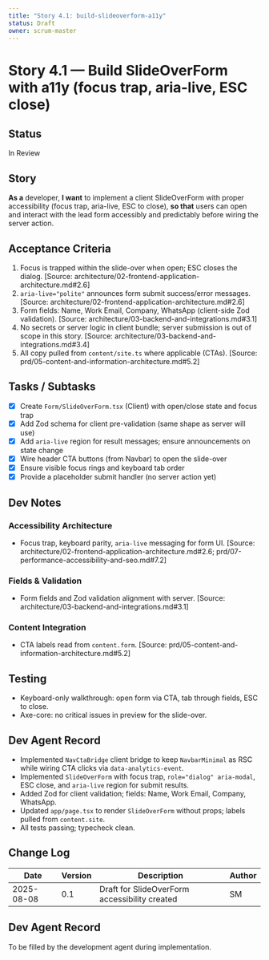```yaml
---
title: "Story 4.1: build-slideoverform-a11y"
status: Draft
owner: scrum-master
---
```


# Story 4.1 — Build SlideOverForm with a11y (focus trap, aria-live, ESC close)

## Status

In Review

## Story

**As a** developer,
**I want** to implement a client SlideOverForm with proper accessibility (focus trap, aria-live, ESC to close),
**so that** users can open and interact with the lead form accessibly and predictably before wiring the server action.

## Acceptance Criteria

1. Focus is trapped within the slide-over when open; ESC closes the dialog. [Source: architecture/02-frontend-application-architecture.md#2.6]
2. `aria-live="polite"` announces form submit success/error messages. [Source: architecture/02-frontend-application-architecture.md#2.6]
3. Form fields: Name, Work Email, Company, WhatsApp (client-side Zod validation). [Source: architecture/03-backend-and-integrations.md#3.1]
4. No secrets or server logic in client bundle; server submission is out of scope in this story. [Source: architecture/03-backend-and-integrations.md#3.4]
5. All copy pulled from `content/site.ts` where applicable (CTAs). [Source: prd/05-content-and-information-architecture.md#5.2]

## Tasks / Subtasks

- [x] Create `Form/SlideOverForm.tsx` (Client) with open/close state and focus trap
- [x] Add Zod schema for client pre-validation (same shape as server will use)
- [x] Add `aria-live` region for result messages; ensure announcements on state change
- [x] Wire header CTA buttons (from Navbar) to open the slide-over
- [x] Ensure visible focus rings and keyboard tab order
- [x] Provide a placeholder submit handler (no server action yet)

## Dev Notes

### Accessibility Architecture

- Focus trap, keyboard parity, `aria-live` messaging for form UI. [Source: architecture/02-frontend-application-architecture.md#2.6; prd/07-performance-accessibility-and-seo.md#7.2]

### Fields & Validation

- Form fields and Zod validation alignment with server. [Source: architecture/03-backend-and-integrations.md#3.1]

### Content Integration

- CTA labels read from `content.form`. [Source: prd/05-content-and-information-architecture.md#5.2]

## Testing

- Keyboard-only walkthrough: open form via CTA, tab through fields, ESC to close.
- Axe-core: no critical issues in preview for the slide-over.

## Dev Agent Record

- Implemented `NavCtaBridge` client bridge to keep `NavbarMinimal` as RSC while wiring CTA clicks via `data-analytics-event`.
- Implemented `SlideOverForm` with focus trap, `role="dialog" aria-modal`, ESC close, and `aria-live` region for submit results.
- Added Zod for client validation; fields: Name, Work Email, Company, WhatsApp.
- Updated `app/page.tsx` to render `SlideOverForm` without props; labels pulled from `content.site`.
- All tests passing; typecheck clean.

## Change Log

| Date       | Version | Description                                   | Author |
| ---------- | ------- | --------------------------------------------- | ------ |
| 2025-08-08 | 0.1     | Draft for SlideOverForm accessibility created | SM     |

## Dev Agent Record

To be filled by the development agent during implementation.
